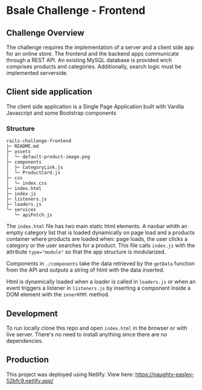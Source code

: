 # Bsale Challenge - Frontend

## Challenge Overview

The challenge requires the implementation of a server and a client side app for an online store. The frontend and the backend apps communicate through a REST API. An existing MySQL database is provided wich comprises products and categories. Additionally, search logic must be implemented serverside.

## Client side application

The client side application is a Single Page Application built with Vanilla Javascript and some Bootstrap components

### Structure

```
rails-challenge-frontend
├─ README.md
├─ assets
│  └─ default-product-image.png
├─ components
│  ├─ CategoryLink.js
│  └─ ProductCard.js
├─ css
│  └─ index.css
├─ index.html
├─ index.js
├─ listeners.js
├─ loaders.js
└─ services
   └─ apiFetch.js

```
The `index.html` file has two main static html elements. A navbar whith an emptiy category list that is loaded dynamically on page load and a products container where products are loaded when: page loads, the user clicks a category or the user searches for a product. This file calls `index.js` with the attribute `type="module"` so that the app structure is modularized.

Components in `./components` take the data retrieved by the `getData` function from the API and outputs a string of html with the data inserted.

Html is dynamically loaded when a loader is called in `loaders.js` or when an event triggers a listener in `listeners.js` by inserting a component inside a DOM element with the `innerHTMl` method.

## Development

To run locally clone this repo and open `index.html` in the browser or with live server. There's no need to install anything since there are no dependencies.

## Production
 This project was deployed using Netlify. View here: https://naughty-easley-52bfc9.netlify.app/





